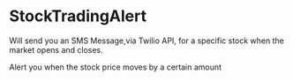 # StockTradingAlert


Will send you an SMS Message,via Twilio API, for a specific stock when the market opens and closes.

Alert you when the stock price moves by a certain amount







